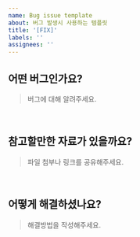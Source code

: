 ```yaml
---
name: Bug issue template
about: 버그 발생시 사용하는 템플릿
title: '[FIX]'
labels: ''
assignees: ''
---
```


## 어떤 버그인가요?

> 버그에 대해 알려주세요.

<br>

## 참고할만한 자료가 있을까요?

> 파일 첨부나 링크를 공유해주세요.

<br>

## 어떻게 해결하셨나요?

> 해결방법을 작성해주세요.
